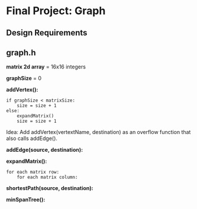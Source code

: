 # Final Project: Graph

## Design Requirements

## graph.h

**matrix 2d array** = 16x16 integers

**graphSize** = 0

**addVertex():**

    if graphSize < matrixSize:
        size = size + 1
    else:
        expandMatrix()
        size = size + 1


Idea: Add addVertex(vertextName, destination) as an overflow function that also calls addEdge().

**addEdge(source, destination):**

**expandMatrix():**

    for each matrix row:
        for each matrix column:


**shortestPath(source, destination):**

**minSpanTree():**